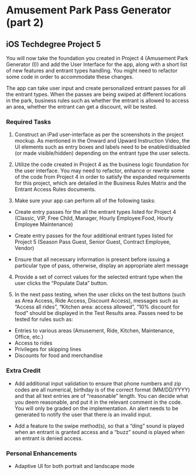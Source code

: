 # Amusement Park Pass Generator (part 2)

## iOS Techdegree Project 5

You will now take the foundation you created in Project 4 (Amusement Park Generator (I)) and add the User Interface for the app, along with a short list of new features and entrant types handling. You might need to refactor some code in order to accommodate these changes.

The app can take user input and create personalized entrant passes for all the entrant types. When the passes are being swiped at different locations in the park, business rules such as whether the entrant is allowed to access an area, whether the entrant can get a discount, will be tested.

### Required Tasks

1. Construct an iPad user-interface as per the screenshots in the project mockup. As mentioned in the Onward and Upward Instruction Video, the UI elements such as entry boxes and labels need to be enabled/disabled (or made visible/hidden) depending on the entrant type the user selects.

2. Utilize the code created in Project 4 as the business logic foundation for the user interface. You may need to refactor, enhance or rewrite some of the code from Project 4 in order to satisfy the expanded requirements for this project, which are detailed in the Business Rules Matrix and the Entrant Access Rules documents.

3. Make sure your app can perform all of the following tasks:
  - Create entry passes for the all the entrant types listed for Project 4 (Classic, VIP, Free Child, Manager, Hourly Employee:Food, Hourly Employee Maintenance)

  - Create entry passes for the four additional entrant types listed for Project 5 (Season Pass Guest, Senior Guest, Contract Employee, Vendor)

  - Ensure that all necessary information is present before issuing a particular type of pass, otherwise, display an appropriate alert message
  
4. Provide a set of correct values for the selected entrant type when the user clicks the “Populate Data” button.

5. In the next pass testing, when the user clicks on the test buttons (such as Area Access, Ride Access, Discount Access), messages such as “Access all rides”, “Kitchen area: access allowed”, “10% discount for food” should be displayed in the Test Results area.
Passes need to be tested for rules such as:
  - Entries to various areas (Amusement, Ride, Kitchen, Maintenance, Office, etc.)
  - Access to rides
  - Privileges for skipping lines
  - Discounts for food and merchandise

### Extra Credit

* Add additional input validation to ensure that phone numbers and zip codes are all numerical, birthday is of the correct format (MM/DD/YYYY) and that all text entries are of “reasonable” length. You can decide what you deem reasonable, and put it in the relevant comment in the code. You will only be graded on the implementation. An alert needs to be generated to notify the user that there is an invalid input.

* Add a feature to the swipe method(s), so that a “ding” sound is played when an entrant is granted access and a “buzz” sound is played when an entrant is denied access.

### Personal Enhancements

* Adaptive UI for both portrait and landscape mode
